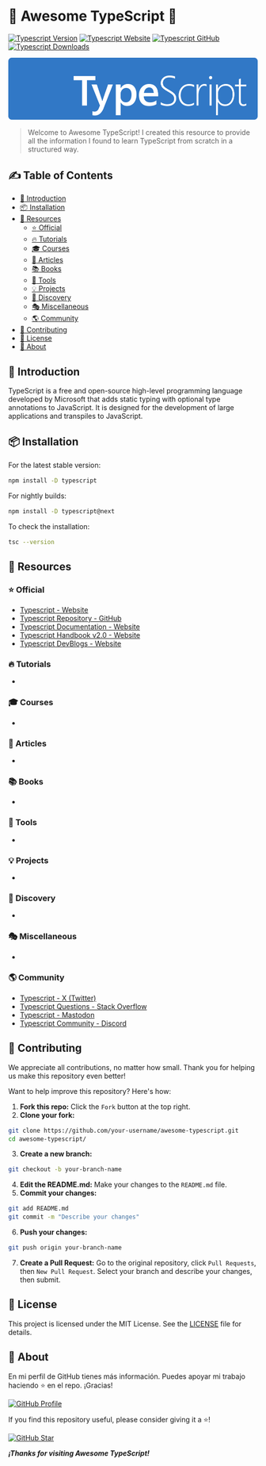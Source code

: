 # :star2: Awesome TypeScript :rocket:

[![Typescript Version](https://img.shields.io/npm/v/typescript?color=green&labelColor=black&label=Version)](https://www.npmjs.com/package/typescript)
[![Typescript Website](https://img.shields.io/website?url=https%3A%2F%2Fwww.typescriptlang.org%2F&up_message=Official&label=Website&labelColor=black&up_color=red)](https://www.typescriptlang.org/)
[![Typescript GitHub](https://img.shields.io/website?url=https%3A%2F%2Fgithub.com%2Fmicrosoft%2Ftypescript%2F&up_message=Typescript&up_color=blue&labelColor=black&label=GitHub)](https://github.com/microsoft/typescript/)
[![Typescript Downloads](https://img.shields.io/npm/dw/typescript.svg?color=FFD300&labelColor=black&label=Downloads)](https://www.npmjs.com/package/typescript)

![Typescript Banner](/media/ts-banner.png)

> Welcome to Awesome TypeScript! I created this resource to provide all the information I found to learn TypeScript from scratch in a structured way.

## :writing_hand: Table of Contents

- [:rocket: Introduction](#introduction)
- [:package: Installation](#installation)
- [:link: Resources](#resources)
  - [:star: Official](#official)
  - [:fire: Tutorials](#tutorials)
  - [:mortar_board: Courses](#courses)
  - [:memo: Articles](#articles)
  - [:books: Books](#books)
  - [:dart: Tools](#tools)
  - [:bulb: Projects](#projects)
  - [:mag_right: Discovery](#discovery)
  - [:performing_arts: Miscellaneous](#miscellaneous)
  - [:earth_americas: Community](#community)
- [:handshake: Contributing](#contributing)
- [:scroll: License](#license)
- [:sparkling_heart: About](#about)

<a id="Introduction"></a>
## :rocket: Introduction

TypeScript is a free and open-source high-level programming language developed by Microsoft that adds static typing with optional type annotations to JavaScript. It is designed for the development of large applications and transpiles to JavaScript.

<a id="Installation"></a>
## :package: Installation

For the latest stable version:

```bash
npm install -D typescript
```

For nightly builds:

```bash
npm install -D typescript@next
```

To check the installation:

```bash
tsc --version
```

<a id="Resources"></a>
## :link: Resources

<a id="Official"></a>
### :star: Official

- [Typescript - Website](https://www.typescriptlang.org/)
- [Typescript Repository - GitHub](https://github.com/microsoft/typescript/)
- [Typescript Documentation - Website](https://www.typescriptlang.org/docs/)
- [Typescript Handbook v2.0 - Website](https://www.typescriptlang.org/docs/handbook/intro.html)
- [Typescript DevBlogs - Website](https://devblogs.microsoft.com/typescript/)

<a id="Tutorials"></a>
### :fire: Tutorials

-

<a id="Courses"></a>
### :mortar_board: Courses

-

<a id="Articles"></a>
### :memo: Articles

-

<a id="Books"></a>
### :books: Books

-

<a id="Tools"></a>
### :dart: Tools

-

<a id="Projects"></a>
### :bulb: Projects

-

<a id="Discovery"></a>
### :mag_right: Discovery

-

<a id="Miscellaneous"></a>
### :performing_arts: Miscellaneous

-

<a id="Community"></a>
### :earth_americas: Community

- [Typescript - X (Twitter)](https://x.com/typescript)
- [Typescript Questions - Stack Overflow](https://stackoverflow.com/questions/tagged/typescript)
- [Typescript - Mastodon](https://fosstodon.org/@TypeScript)
- [Typescript Community - Discord](https://discord.com/invite/typescript)

<a id="Contributing"></a>
## :handshake: Contributing

We appreciate all contributions, no matter how small. Thank you for helping us make this repository even better!

Want to help improve this repository? Here's how:

1. **Fork this repo:** Click the ```Fork``` button at the top right.
2. **Clone your fork:**
```bash
git clone https://github.com/your-username/awesome-typescript.git
cd awesome-typescript/
```
3. **Create a new branch:**
```bash
git checkout -b your-branch-name
```
4. **Edit the README.md:** Make your changes to the ```README.md``` file.
5. **Commit your changes:**
```bash
git add README.md
git commit -m "Describe your changes"
```
6. **Push your changes:**
```bash
git push origin your-branch-name
```
7. **Create a Pull Request:** Go to the original repository, click ```Pull Requests```, then ```New Pull Request```. Select your branch and describe your changes, then submit.

<a id="License"></a>
## :scroll: License

This project is licensed under the MIT License. See the [LICENSE](./LICENSE.txt) file for details.

<a id="About"></a>
## :sparkling_heart: About

En mi perfil de GitHub tienes más información. Puedes apoyar mi trabajo haciendo :star: en el repo. ¡Gracias!

[![GitHub Profile](https://img.shields.io/website?url=https%3A%2F%2Fgithub.com%2Fmicrosoft%2Ftypescript%2F&up_message=Profile&up_color=14a1f6&labelColor=black&label=GitHub)](https://github.com/microsoft/typescript/)

If you find this repository useful, please consider giving it a :star:!

[![GitHub Star](https://img.shields.io/website?url=https%3A%2F%2Fgithub.com%2Fmicrosoft%2Ftypescript%2F&up_message=Star&up_color=yellow&labelColor=black&label=GitHub)](https://github.com/microsoft/typescript/)

***¡Thanks for visiting Awesome TypeScript!***
